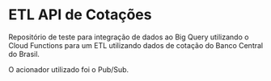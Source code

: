 # ETL API de Cotações
Repositório de teste para integração de dados ao Big Query utilizando o Cloud Functions para um ETL utilizando dados de cotação do Banco Central do Brasil.

O acionador utilizado foi o Pub/Sub.
